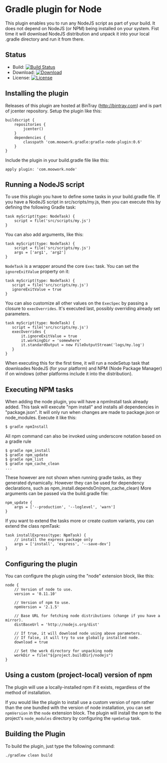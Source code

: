 Gradle plugin for Node
=======================

This plugin enables you to run any NodeJS script as part of your build. It does not depend on NodeJS (or NPM) being installed on
your system. Fist time it will download NodeJS distribution and unpack it into your local .gradle directory and run it from there.

Status
------

* Build: [![Build Status](https://travis-ci.org/srs/gradle-node-plugin.png?branch=master)](https://travis-ci.org/srs/gradle-node-plugin)
* Download: [![Download](https://api.bintray.com/packages/srs/maven/gradle-node-plugin/images/download.png)](https://bintray.com/srs/maven/gradle-node-plugin)
* License: [![License](http://img.shields.io/:license-apache-blue.svg)](http://www.apache.org/licenses/LICENSE-2.0.html)

Installing the plugin
---------------------

Releases of this plugin are hosted at BinTray (http://bintray.com) and is part of jcenter repository.
Setup the plugin like this:

	buildscript {
		repositories {
			jcenter()
		}
    	dependencies {
			classpath 'com.moowork.gradle:gradle-node-plugin:0.6'
    	}
	}

Include the plugin in your build.gradle file like this:

    apply plugin: 'com.moowork.node'

Running a NodeJS script
-----------------------

To use this plugin you have to define some tasks in your build.gradle file. If you have a NodeJS script in src/scripts/my.js, then you
can execute this by defining the following Gradle task:

    task myScript(type: NodeTask) {
        script = file('src/scripts/my.js')
    }

You can also add arguments, like this:

    task myScript(type: NodeTask) {
        script = file('src/scripts/my.js')
        args = ['arg1', 'arg2']
    }

`NodeTask` is a wrapper around the core `Exec` task. You can set the `ignoreExitValue` property on it:

    task myScript(type: NodeTask) {
       script = file('src/scripts/my.js')
       ignoreExitValue = true
    }

You can also customize all other values on the `ExecSpec` by passing a closure to `execOverrides`. It's executed last, possibly
overriding already set parameters.

    task myScript(type: NodeTask) {
       script = file('src/scripts/my.js')
       execOverrides {
           it.ignoreExitValue = true
           it.workingDir = 'somewhere'
           it.standardOutput = new FileOutputStream('logs/my.log')
       }
    }

When executing this for the first time, it will run a nodeSetup task that downloades NodeJS (for your platform) and
NPM (Node Package Manager) if on windows (other platforms include it into the distribution).

Executing NPM tasks
-------------------

When adding the node plugin, you will have a npmInstall task already added. This task will execute "npm install" and
installs all dependencies in "package.json". It will only run when changes are made to package.json or node_modules.
 Execute it like this:

    $ gradle npmInstall

All npm command can also be invoked using underscore notation based on a gradle rule

    $ gradle npm_install
    $ gradle npm_update
    $ gradle npm_list
    $ gradle npm_cache_clean
    ...

These however are not shown when running gradle tasks, as they generated dynamically.
However they can be used for dependency declarations, such as npm_install.dependsOn(npm_cache_clean)
More arguments can be passed via the build.gradle file:

    npm_update {
        args = ['--production', '--loglevel', 'warn']
    }

If you want to extend the tasks more or create custom variants, you can extend the class npmTask:

    task installExpress(type: NpmTask) {
        // install the express package only
        args = ['install', 'express', '--save-dev']
    }

Configuring the plugin
----------------------

You can configure the plugin using the "node" extension block, like this:

    node {
        // Version of node to use.
        version = '0.11.10'

        // Version of npm to use.
        npmVersion = '2.1.5'

        // Base URL for fetching node distributions (change if you have a mirror).
        distBaseUrl = 'http://nodejs.org/dist'

        // If true, it will download node using above parameters.
        // If false, it will try to use globally installed node.
        download = true

        // Set the work directory for unpacking node
        workDir = file("${project.buildDir}/nodejs")
    }

Using a custom (project-local) version of npm
---------------------------------------------

The plugin will use a locally-installed npm if it exists, regardless of the
method of installation.

If you would like the plugin to install use a custom version of npm rather than
the one bundled with the version of node installation, you can set `npmVersion`
in the `node` extension block. The plugin will install the npm to the project's
`node_modules` directory by configuring the `npmSetup` task.

Building the Plugin
-------------------

To build the plugin, just type the following command:

    ./gradlew clean build
